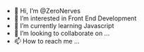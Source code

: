 - 👋 Hi, I’m @ZeroNerves
- 👀 I’m interested in Front End Development
- 🌱 I’m currently learning Javascript
- 💞️ I’m looking to collaborate on ...
- 📫 How to reach me ...

<!---
ZeroNerves/ZeroNerves is a ✨ special ✨ repository because its `README.md` (this file) appears on your GitHub profile.
You can click the Preview link to take a look at your changes.
--->

